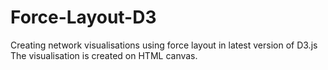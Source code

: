 # Force-Layout-D3
Creating network visualisations using force layout in latest version of D3.js
The visualisation is created on HTML canvas.

